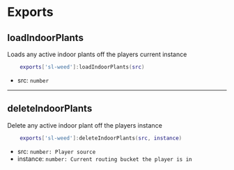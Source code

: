 # Exports

## **loadIndoorPlants**

Loads any active indoor plants off the players current instance

```lua
    exports['sl-weed']:loadIndoorPlants(src)
```

* src: ```number```

---

## **deleteIndoorPlants**

Delete any active indoor plant off the players instance

```lua
    exports['sl-weed']:deleteIndoorPlants(src, instance)
```

* src: ```number: Player source```
* instance: ```number: Current routing bucket the player is in```